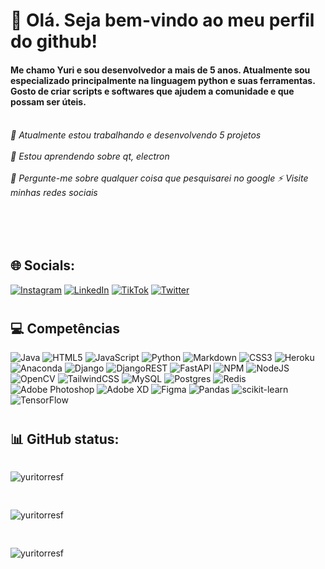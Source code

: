 <h1 align="left">👋 Olá. Seja bem-vindo ao meu perfil do github!</h1>
<h4 align="left">Me chamo Yuri e sou desenvolvedor a mais de 5 anos. Atualmente sou especializado principalmente na linguagem python e suas ferramentas. Gosto de criar scripts e softwares que ajudem a comunidade e que possam ser úteis.</h4>

<h6>
<br>🔭 Atualmente estou trabalhando e desenvolvendo 5 projetos
<br><br>🌱 Estou aprendendo sobre qt, electron
<br><br>💬 Pergunte-me sobre qualquer coisa que pesquisarei no google
⚡ Visite minhas redes sociais
</h6>
<br><br>

## 🌐 Socials:
[![Instagram](https://img.shields.io/badge/Instagram-%23E4405F.svg?logo=Instagram&logoColor=white)](https://instagram.com/exploited.gz) [![LinkedIn](https://img.shields.io/badge/LinkedIn-%230077B5.svg?logo=linkedin&logoColor=white)](https://linkedin.com/in/yuritorresf) [![TikTok](https://img.shields.io/badge/TikTok-%23000000.svg?logo=TikTok&logoColor=white)](https://tiktok.com/@yuritorresf) [![Twitter](https://img.shields.io/badge/Twitter-%231DA1F2.svg?logo=Twitter&logoColor=white)](https://twitter.com/exploited_gz) 

#
## 💻 Competências
![Java](https://img.shields.io/badge/java-%23ED8B00.svg?style=plastic&logo=java&logoColor=white) ![HTML5](https://img.shields.io/badge/html5-%23E34F26.svg?style=plastic&logo=html5&logoColor=white) ![JavaScript](https://img.shields.io/badge/javascript-%23323330.svg?style=plastic&logo=javascript&logoColor=%23F7DF1E) ![Python](https://img.shields.io/badge/python-3670A0?style=plastic&logo=python&logoColor=ffdd54) ![Markdown](https://img.shields.io/badge/markdown-%23000000.svg?style=plastic&logo=markdown&logoColor=white) ![CSS3](https://img.shields.io/badge/css3-%231572B6.svg?style=plastic&logo=css3&logoColor=white) ![Heroku](https://img.shields.io/badge/heroku-%23430098.svg?style=plastic&logo=heroku&logoColor=white) ![Anaconda](https://img.shields.io/badge/Anaconda-%2344A833.svg?style=plastic&logo=anaconda&logoColor=white) ![Django](https://img.shields.io/badge/django-%23092E20.svg?style=plastic&logo=django&logoColor=white) ![DjangoREST](https://img.shields.io/badge/DJANGO-REST-ff1709?style=plastic&logo=django&logoColor=white&color=ff1709&labelColor=gray) ![FastAPI](https://img.shields.io/badge/FastAPI-005571?style=plastic&logo=fastapi) ![NPM](https://img.shields.io/badge/NPM-%23000000.svg?style=plastic&logo=npm&logoColor=white) ![NodeJS](https://img.shields.io/badge/node.js-6DA55F?style=plastic&logo=node.js&logoColor=white) ![OpenCV](https://img.shields.io/badge/opencv-%23white.svg?style=plastic&logo=opencv&logoColor=white) ![TailwindCSS](https://img.shields.io/badge/tailwindcss-%2338B2AC.svg?style=plastic&logo=tailwind-css&logoColor=white) ![MySQL](https://img.shields.io/badge/mysql-%2300f.svg?style=plastic&logo=mysql&logoColor=white) ![Postgres](https://img.shields.io/badge/postgres-%23316192.svg?style=plastic&logo=postgresql&logoColor=white) ![Redis](https://img.shields.io/badge/redis-%23DD0031.svg?style=plastic&logo=redis&logoColor=white) ![Adobe Photoshop](https://img.shields.io/badge/adobephotoshop-%2331A8FF.svg?style=plastic&logo=adobephotoshop&logoColor=white) ![Adobe XD](https://img.shields.io/badge/Adobe%20XD-470137?style=plastic&logo=Adobe%20XD&logoColor=#FF61F6) 	![Figma](https://img.shields.io/badge/figma-%23F24E1E.svg?style=plastic&logo=figma&logoColor=white) ![Pandas](https://img.shields.io/badge/pandas-%23150458.svg?style=plastic&logo=pandas&logoColor=white) ![scikit-learn](https://img.shields.io/badge/scikit--learn-%23F7931E.svg?style=plastic&logo=scikit-learn&logoColor=white) ![TensorFlow](https://img.shields.io/badge/TensorFlow-%23FF6F00.svg?style=plastic&logo=TensorFlow&logoColor=white)

#
## 📊 GitHub status:

<div style="display: flex; flex-direction: column; align-items: flex-start; gap: 16px;">

<p><img align="left" src="https://github-readme-stats.vercel.app/api/top-langs?username=yuritorresf&show_icons=true&locale=pt-br&layout=compact" alt="yuritorresf" /></p>

<p><img align="center" src="https://github-readme-stats.vercel.app/api?username=yuritorresf&show_icons=true&locale=pt-br" alt="yuritorresf" /></p>

<p><img align="center" src="https://github-readme-streak-stats.herokuapp.com/?user=yuritorresf&locale=pt-br" alt="yuritorresf" /></p>
<br><br>
</div>

